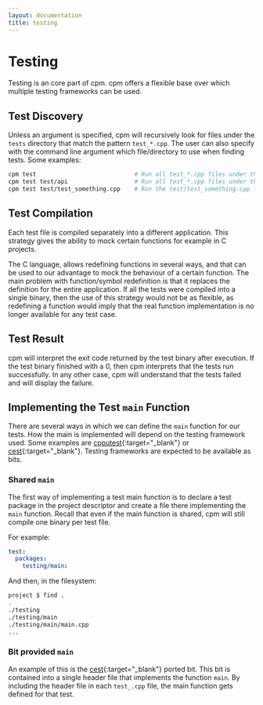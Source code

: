 ```yaml
---
layout: documentation
title: testing
---
```


# Testing

Testing is an core part of cpm. cpm offers a flexible base over which multiple testing frameworks can be used.  

## Test Discovery

Unless an argument is specified, cpm will recursively look for files under the `tests` directory that match the pattern `test_*.cpp`. The user can also specify with the command line argument which file/directory to use when finding tests. Some examples:

```bash
cpm test                            # Run all test_*.cpp files under the 'tests' directory
cpm test test/api                   # Run all test_*.cpp files under the 'test/api' directory
cpm test test/test_something.cpp    # Run the test/test_something.cpp file 
```  

## Test Compilation

Each test file is compiled separately into a different application. This strategy gives the ability to mock certain functions for example in C projects. 

The C language, allows redefining functions in several ways, and that can be used to our advantage to mock the behaviour of a certain function. The main problem with function/symbol redefinition is that it replaces the definition for the entire application. If all the tests were compiled into a single binary, then the use of this strategy would not be as flexible, as redefining a function would imply that the real function implementation is no longer available for any test case.

## Test Result

cpm will interpret the exit code returned by the test binary after execution. If the test binary finished with a 0, then cpm interprets that the tests run successfully. In any other case, cpm will understand that the tests failed and will display the failure.

## Implementing the Test `main` Function 

There are several ways in which we can define the `main` function for our tests. How the main is implemented will depend on the testing framework used. Some examples are [cpputest](https://cpputest.github.io/index.html){:target="_blank"} or [cest](https://github.com/cegonse/cest){:target="_blank"}. Testing frameworks are expected to be available as bits.

### Shared `main`

The first way of implementing a test main function is to declare a test package in the project descriptor and create a file there implementing the `main` function. Recall that even if the main function is shared, cpm will still compile one binary per test file.

For example:

```yaml
test:
  packages:
    testing/main:
```

And then, in the filesystem:

```bash
project $ find .
.
./testing
./testing/main
./testing/main/main.cpp
...
```

### Bit provided `main`

An example of this is the [cest](https://github.com/cegonse/cest){:target="_blank"} ported bit. This bit is contained into a single header file that implements the function `main`. By including the header file in each `test_.cpp` file, the main function gets defined for that test.
